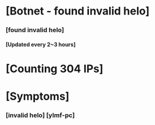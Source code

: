# [Botnet - found invalid helo]
### [found invalid helo]
#### [Updated every 2~3 hours]

# [Counting 304 IPs]

# [Symptoms] 
###   [invalid helo] [ylmf-pc]
